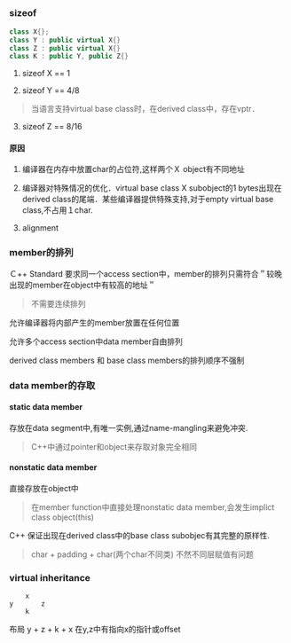 ##

### sizeof

```c++
class X{};
class Y : public virtual X{}
class Z : public virtual X{}
class K : public Y, public Z{}
```

1.	sizeof X == 1

2.	sizeof Y == 4/8
>	当语言支持virtual base class时，在derived class中，存在vptr．

3.	sizeof Z == 8/16
>	


#### 原因

1.	编译器在内存中放置char的占位符,这样两个Ｘ object有不同地址

2.	编译器对特殊情况的优化．virtual base class X subobject的1 bytes出现在derived class的尾端．某些编译器提供特殊支持,对于empty virtual base class,不占用１char.

3.	alignment

### member的排列

Ｃ++ Standard 要求同一个access section中，member的排列只需符合＂较晚出现的member在object中有较高的地址＂
>	不需要连续排列

允许编译器将内部产生的member放置在任何位置

允许多个access section中data member自由排列

derived class members 和 base class members的排列顺序不强制

### data member的存取

#### static data member

存放在data segment中,有唯一实例,通过name-mangling来避免冲突.
> C++中通过pointer和object来存取对象完全相同

#### nonstatic data member

直接存放在object中
> 在member function中直接处理nonstatic data member,会发生implict class object(this)

C++ 保证出现在derived class中的base class subobjec有其完整的原样性.
> char + padding + char(两个char不同类)
> 不然不同层赋值有问题

### virtual inheritance
		x
	y		z
		k

布局
	y + z + k + x
在y,z中有指向x的指针或offset

